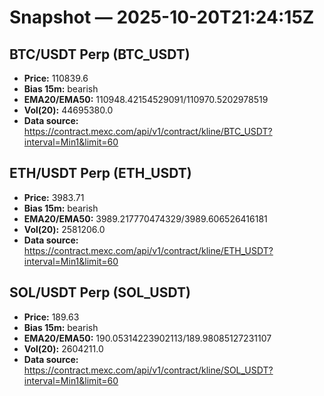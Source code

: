 # Snapshot — 2025-10-20T21:24:15Z

## BTC/USDT Perp (BTC_USDT)
- **Price:** 110839.6
- **Bias 15m:** bearish
- **EMA20/EMA50:** 110948.42154529091/110970.5202978519
- **Vol(20):** 44695380.0
- **Data source:** https://contract.mexc.com/api/v1/contract/kline/BTC_USDT?interval=Min1&limit=60

## ETH/USDT Perp (ETH_USDT)
- **Price:** 3983.71
- **Bias 15m:** bearish
- **EMA20/EMA50:** 3989.217770474329/3989.606526416181
- **Vol(20):** 2581206.0
- **Data source:** https://contract.mexc.com/api/v1/contract/kline/ETH_USDT?interval=Min1&limit=60

## SOL/USDT Perp (SOL_USDT)
- **Price:** 189.63
- **Bias 15m:** bearish
- **EMA20/EMA50:** 190.05314223902113/189.98085127231107
- **Vol(20):** 2604211.0
- **Data source:** https://contract.mexc.com/api/v1/contract/kline/SOL_USDT?interval=Min1&limit=60
